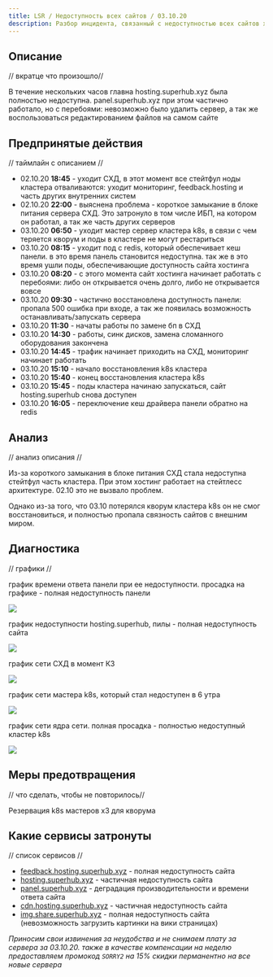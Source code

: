 ```yaml
---
title: LSR / Недоступность всех сайтов / 03.10.20
description: Разбор инцидента, связанный с недоступностью всех сайтов хостинга 03.10.20.
---
```


## Описание
// вкратце что произошло//

В течение нескольких часов главна hosting.superhub.xyz была полностью недоступна. panel.superhub.xyz при этом частично работало, но с перебоями: невозможно было удалить сервер, а так же воспользоваться редактированием файлов на самом сайте

## Предпринятые действия
// таймлайн с описанием //

- 02.10.20 **18:45** - уходит СХД, в этот момент все стейтфул ноды кластера отваливаются: уходит мониторинг, feedback.hosting и часть других внутренних систем
- 02.10.20 **22:00** - выяснена проблема - короткое замыкание в блоке питания сервера СХД. Это затронуло в том числе ИБП, на котором он работал, а так же часть других серверов
- 03.10.20 **06:50** - уходит мастер сервер кластера k8s, в связи с чем теряется кворум и поды в кластере не могут рестариться
- 03.10.20 **08:15** - уходит под с redis, который обеспечивает кеш панели. в это время панель становится недоступна. так же в это время ушли поды, обеспечивающие доступность сайта хостинга
- 03.10.20 **08:20** - с этого момента сайт хостинга начинает работать с перебоями: либо он открывается очень долго, либо не открывается вовсе
- 03.10.20 **09:30** - частично восстановлена доступность панели: пропала 500 ошибка при входе, а так же появилась возможность останавливать/запускать сервера
- 03.10.20 **11:30** - начаты работы по замене бп в СХД
- 03.10.20 **14:30** - работы, синк дисков, замена сломанного оборудования закончена
- 03.10.20 **14:45** - трафик начинает приходить на СХД, мониторинг начинает работать
- 03.10.20 **15:10** - начало восстановления k8s кластера
- 03.10.20 **15:40** - конец восстановления кластера k8s
- 03.10.20 **15:45** - поды кластера начинаю запускаться, сайт hosting.superhub снова доступен
- 03.10.20 **16:05** - переключение кеш драйвера панели обратно на redis

## Анализ
// анализ описания //

Из-за короткого замыкания в блоке питания СХД стала недоступна стейтфул часть кластера. При этом хостинг работает на стейтлесс архитектуре. 02.10 это не вызвало проблем. 

Однако из-за того, что 03.10 потерялся кворум кластера k8s он не смог восстановиться, и полностью пропала связность сайтов с внешним миром. 

## Диагностика
// графики //

график времени ответа панели при ее недоступности. просадка на графике - полная недоступность панели

![](https://img.share.superhub.xyz/38aask.png)

график недоступности hosting.superhub, пилы - полная недоступность сайта

![](https://img.share.superhub.xyz/wm8ut3.png)

график сети СХД в момент КЗ

![](https://img.share.superhub.xyz/5amw3g.png)

график сети мастера k8s, который стал недоступен в 6 утра

![](https://img.share.superhub.xyz/f4t08a.png)

график сети ядра сети. полная просадка - полностью недоступный кластер k8s

![](https://img.share.superhub.xyz/xi4wn5.png)

## Меры предотвращения
// что сделать, чтобы не повторилось// 

Резервация k8s мастеров х3 для кворума

## Какие сервисы затронуты
// список сервисов //

- [feedback.hosting.superhub.xyz](https://feedback.hosting.superhub.xyz) - полная недоступность сайта
- [hosting.superhub.xyz](https://hosting.superhub.xyz) - частичная недоступность сайта
- [panel.superhub.xyz](https://panel.superhub.xyz) - деградация производительности и времени ответа сайта
- [cdn.hosting.superhub.xyz](https://hosting.superhub.xyz) - частичная недоступность сайта
- [img.share.superhub.xyz](https://img.share.superhub.xyz) - полная недоступность сайта (невозможность загрузить картинки на вики страницах)

*Приносим свои извинения за неудобства и не снимаем плату за сервера за 03.10.20. также в качестве компенсации на неделю предоставляем промокод `SORRY2` на 15% скидки перманентно на все новые сервера*
